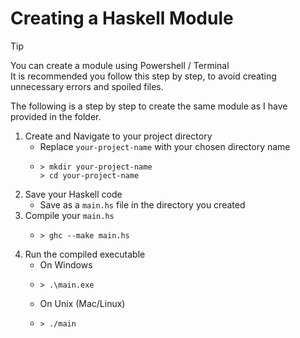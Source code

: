 # Creating a Haskell Module

> [!TIP]
> You can create a module using Powershell / Terminal\
> It is recommended you follow this step by step, to avoid creating unnecessary errors and spoiled files.

The following is a step by step to create the same module as I have provided in the folder.

1. Create and Navigate to your project directory
    - Replace `your-project-name` with your chosen directory name
    - ```
      > mkdir your-project-name
      > cd your-project-name
      ```
2. Save your Haskell code
    - Save as a `main.hs` file in the directory you created
3. Compile your `main.hs`
    - ```
      > ghc --make main.hs
      ```
4. Run the compiled executable
    - On Windows
    - ```
      > .\main.exe
      ```
    - On Unix (Mac/Linux)
    - ```
      > ./main
      ```
